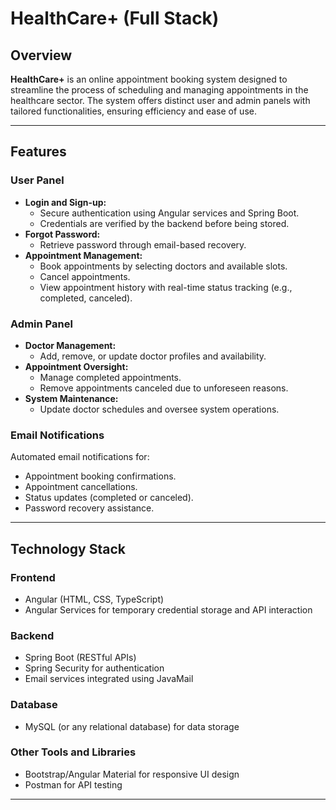 # HealthCare+ (Full Stack)  

## Overview  
**HealthCare+** is an online appointment booking system designed to streamline the process of scheduling and managing appointments in the healthcare sector. The system offers distinct user and admin panels with tailored functionalities, ensuring efficiency and ease of use.  

---

## Features  

### **User Panel**  
- **Login and Sign-up:**  
  - Secure authentication using Angular services and Spring Boot.  
  - Credentials are verified by the backend before being stored.  
- **Forgot Password:**  
  - Retrieve password through email-based recovery.  
- **Appointment Management:**  
  - Book appointments by selecting doctors and available slots.  
  - Cancel appointments.  
  - View appointment history with real-time status tracking (e.g., completed, canceled).  

### **Admin Panel**  
- **Doctor Management:**  
  - Add, remove, or update doctor profiles and availability.  
- **Appointment Oversight:**  
  - Manage completed appointments.  
  - Remove appointments canceled due to unforeseen reasons.  
- **System Maintenance:**  
  - Update doctor schedules and oversee system operations.  

### **Email Notifications**  
Automated email notifications for:  
- Appointment booking confirmations.  
- Appointment cancellations.  
- Status updates (completed or canceled).  
- Password recovery assistance.  

---

## Technology Stack  

### **Frontend**  
- Angular (HTML, CSS, TypeScript)  
- Angular Services for temporary credential storage and API interaction  

### **Backend**  
- Spring Boot (RESTful APIs)  
- Spring Security for authentication  
- Email services integrated using JavaMail  

### **Database**  
- MySQL (or any relational database) for data storage  

### **Other Tools and Libraries**  
- Bootstrap/Angular Material for responsive UI design  
- Postman for API testing  

---
